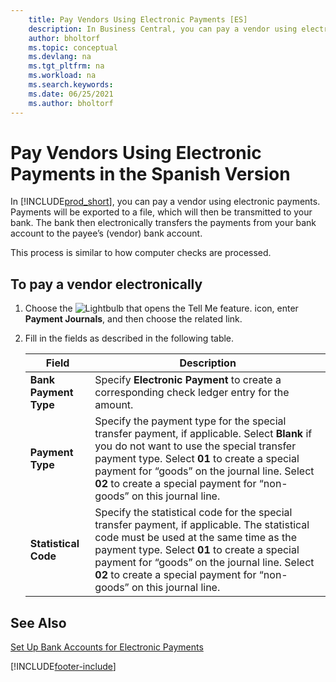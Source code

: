 ```yaml
---
    title: Pay Vendors Using Electronic Payments [ES]
    description: In Business Central, you can pay a vendor using electronic payments. Payments will be exported to a file, which will then be transmitted to your bank. 
    author: bholtorf
    ms.topic: conceptual
    ms.devlang: na
    ms.tgt_pltfrm: na
    ms.workload: na
    ms.search.keywords:
    ms.date: 06/25/2021
    ms.author: bholtorf
---
```

# Pay Vendors Using Electronic Payments in the Spanish Version
In [!INCLUDE[prod_short](../../includes/prod_short.md)], you can pay a vendor using electronic payments. Payments will be exported to a file, which will then be transmitted to your bank. The bank then electronically transfers the payments from your bank account to the payee’s (vendor) bank account.  

This process is similar to how computer checks are processed.  

## To pay a vendor electronically  

1. Choose the ![Lightbulb that opens the Tell Me feature.](../../media/ui-search/search_small.png "Tell me what you want to do") icon, enter **Payment Journals**, and then choose the related link.  
2. Fill in the fields as described in the following table.  

    |Field|Description|  
    |---------------------------------|---------------------------------------|  
    |**Bank Payment Type**|Specify **Electronic Payment** to create a corresponding check ledger entry for the amount.|  
    |**Payment Type**|Specify the payment type for the special transfer payment, if applicable. Select **Blank** if you do not want to use the special transfer payment type. Select **01** to create a special payment for “goods” on the journal line. Select **02** to create a special payment for “non-goods” on this journal line.|  
    |**Statistical Code**|Specify the statistical code for the special transfer payment, if applicable. The statistical code must be used at the same time as the payment type. Select **01** to create a special payment for “goods” on the journal line. Select **02** to create a special payment for “non-goods” on this journal line.|  

## See Also  
[Set Up Bank Accounts for Electronic Payments](how-to-set-up-bank-accounts-for-electronic-payments.md)


[!INCLUDE[footer-include](../../includes/footer-banner.md)]